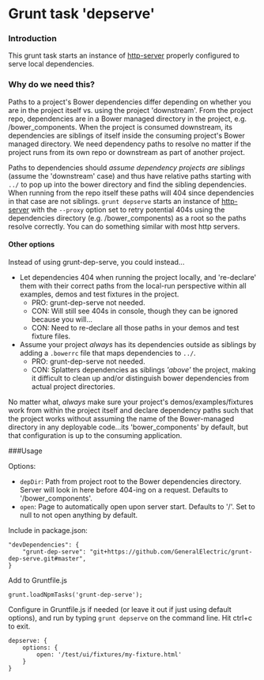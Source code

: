 Grunt task 'depserve'
===============

### Introduction

This grunt task starts an instance of [http-server](https://github.com/nodeapps/http-server) properly configured to serve
local dependencies.


### Why do we need this?

Paths to a project's Bower dependencies differ depending on whether you are in the project itself vs. using the project
'downstream'. From the project repo, dependencies are in a Bower managed directory in the project, e.g. /bower_components.
When the project is consumed downstream, its dependencies are siblings of itself inside the consuming project's Bower
managed directory. We need dependency paths to resolve no matter if the project runs from its own repo or downstream as
part of another project.

Paths to dependencies should _assume dependency projects are siblings_ (assume the 'downstream' case) and thus have relative paths starting with `../`
to pop up into the bower directory and find the sibling dependencies. When running from the repo itself these paths will
404 since dependencies in that case are not siblings.  `grunt depserve` starts an instance of [http-server](https://github.com/nodeapps/http-server)
with the `--proxy` option set to retry potential 404s using the dependencies directory (e.g. /bower_components) as a root
so the paths resolve correctly. You can do something similar with most http servers.

#### Other options

Instead of using grunt-dep-serve, you could instead...

* Let dependencies 404 when running the project locally, and 're-declare' them with their correct paths from the local-run
perspective within all examples, demos and test fixtures in the project.
    * PRO: grunt-dep-serve not needed.
    * CON: Will still see 404s in console, though they can be ignored because you will...
    * CON: Need to re-declare all those paths in your demos and test fixture files.
* Assume your project _always_ has its dependencies outside as siblings by adding a `.bowerrc` file that maps dependencies
to `../`.
    * PRO: grunt-dep-serve not needed.
    * CON: Splatters dependencies as siblings _'above'_ the project, making it difficult to clean up and/or distinguish bower dependencies from actual project directories.

No matter what, _always_ make sure your project's demos/examples/fixtures work from within the project itself and declare
dependency paths such that the project works without assuming the name of the Bower-managed directory in any deployable
code...its 'bower_components' by default, but that configuration is up to the consuming application.

###Usage

Options:

* `depDir`: Path from project root to the Bower dependencies directory. Server will look in here before 404-ing on a request. Defaults to '/bower_components'.
* `open`: Page to automatically open upon server start. Defaults to '/'. Set to null to not open anything by default.

Include in package.json:

```
"devDependencies": {
    "grunt-dep-serve": "git+https://github.com/GeneralElectric/grunt-dep-serve.git#master",
}
```

Add to Gruntfile.js

```
grunt.loadNpmTasks('grunt-dep-serve');
```

Configure in Gruntfile.js if needed (or leave it out if just using default options), and run by typing `grunt depserve` on the command line.
Hit ctrl+c to exit.

```
depserve: {
    options: {
        open: '/test/ui/fixtures/my-fixture.html'
    }
}
```
